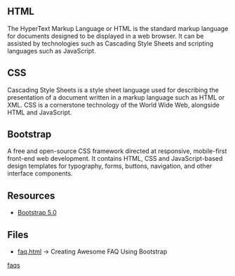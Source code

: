 ## HTML

The HyperText Markup Language or HTML is the standard markup language for documents designed to be displayed in
a web browser. It can be assisted by technologies such as Cascading Style Sheets and scripting languages such as JavaScript.

## CSS

Cascading Style Sheets is a style sheet language used for describing the presentation of a document written in a markup language such as HTML or XML. CSS is a cornerstone technology of the World Wide Web, alongside HTML and JavaScript.

## Bootstrap

A free and open-source CSS framework directed at responsive, mobile-first front-end web development. It contains HTML, CSS and JavaScript-based design templates for typography, forms, buttons, navigation, and other interface components.

## Resources

* [Bootstrap 5.0](https://getbootstrap.com/docs/5.0/getting-started/introduction/)

## Files

* [faq.html](https://nipa-kuetcse.github.io/FAQ_Section/) -> Creating Awesome FAQ Using Bootstrap


[faqs]($/FAQ_Section/index.html)






